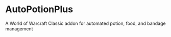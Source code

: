 # AutoPotionPlus
A World of Warcraft Classic addon for automated potion, food, and bandage management
